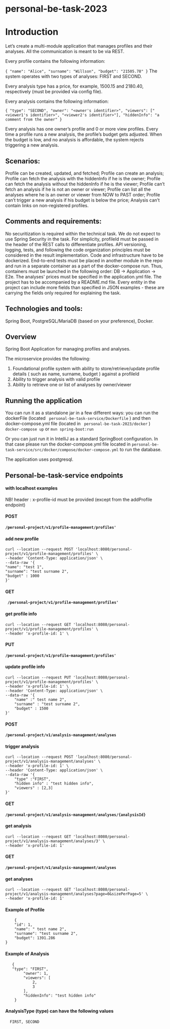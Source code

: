 # personal-be-task-2023

# Introduction

Let’s create a multi-module application that manages profiles and their analyses. All the communication is meant to be via REST.

Every profile contains the following information:

`
{
 "name": "Alice",
 "surname": "Willson",
 "budget": "21505.78"
}
`
The system operates with two types of analyses: FIRST and SECOND.

Every analysis type has a price, for example, 1500.15 and 2180.40, respectively (must be provided via config file).

Every analysis contains the following information:

`
{
 "type": "SECOND",
 "owner": "<owner's identifier>",
 "viewers": ["<viewer1's identifier>", "<viewer2's identifier>"],
 "hiddenInfo": "a comment from the owner"
}
`

Every analysis has one owner’s profile and 0 or more view profiles. Every time a profile runs a new analysis, the profile’s budget gets adjusted. When the budget is low, and no analysis is affordable, the system rejects triggering a new analysis.

 ## Scenarios:
Profile can be created, updated, and fetched;
Profile can create an analysis;
Profile can fetch the analysis with the hiddenInfo if he is the owner;
Profile can fetch the analysis without the hiddenInfo if he is the viewer;
Profile can’t fetch an analysis if he is not an owner or viewer;
Profile can list all the analyses where he is an owner or viewer from NOW to PAST order;
Profile can’t trigger a new analysis if his budget is below the price;
Analysis can’t contain links on non-registered profiles.
## Comments and requirements:
No securitization is required within the technical task.
We do not expect to use Spring Security in the task. For simplicity, profileId must be passed in the header of the REST calls to differentiate profiles.
API versioning, logging, tests, and following the code organization principles must be considered in the result implementation.
Code and infrastructure have to be dockerized.
End-to-end tests must be placed in another module in the repo and run in a separate container as a part of the docker-compose run. Thus, containers must be launched in the following order: DB → Application → E2e.
The analyses' prices must be specified in the application.yml file.
The project has to be accompanied by a README.md file.
Every entity in the project can include more fields than specified in JSON examples - these are carrying the fields only required for explaining the task.
## Technologies and tools:
Spring Boot, PostgreSQL/MariaDB (based on your preference), Docker.



## Overview

Spring Boot Application for managing profiles and analyses.

The microservice provides the following:

1. Foundational profile system with ability to store/retrieve/update profile details ( such as name, surname, budget )
   against a profileId
2. Ability to trigger analysis with valid profile
3. Ability to retrieve one or list of analyses by owner/viewer

## Running the application

You can run it as a standalone jar in a few different ways:
you can run the dockerFile (located ` personal-be-task-service/Dockerfile`  ) and then docker-compose.yml file (located in ` personal-be-task-2023/docker` )
`
docker-compose up
`
or
`
mvn spring-boot:run
`

Or you can just run it in IntelliJ as a standard SpringBoot configuration. In that case please run the
docker-compose.yml file located in ` personal-be-task-service/src/docker/compose/docker-compose.yml ` to run the
database.

The application uses postgresql.


## Personal-be-task-service endpoints

#### with localhost examples

NB! header : x-profile-id must be provided (except from the addProfile endpoint)

#### POST

#### ``` /personal-project/v1/profile-management/profiles' ```

#### add new profile

```
curl --location --request POST 'localhost:8080/personal-project/v1/profile-management/profiles' \
--header 'Content-Type: application/json' \
--data-raw '{
"name": "test 1",
"surname": "test surname 2",
"budget" : 1000
}'
```


#### GET

#### ``` /personal-project/v1/profile-management/profiles'```

#### get profile info

```
curl --location --request GET 'localhost:8080/personal-project/v1/profile-management/profiles' \
--header 'x-profile-id: 1' \
```


#### PUT

#### ```/personal-project/v1/profile-management/profiles' ```

#### update profile info

```
curl --location --request PUT 'localhost:8080/personal-project/v1/profile-management/profiles' \
--header 'x-profile-id: 1' \
--header 'Content-Type: application/json' \
--data-raw '{
    "name" :" test name 2",
    "surname" : "test surname 2",
    "budget" : 1500
}'
```


#### POST

#### ```/personal-project/v1/analysis-management/analyses```

#### trigger analysis

```
curl --location --request POST 'localhost:8080/personal-project/v1/analysis-management/analyses' \
--header 'x-profile-id: 1' \
--header 'Content-Type: application/json' \
--data-raw '{
    "type" :"FIRST",
    "hidden info" : "test hidden info",
    "viewers" : [2,3]
}'
```


#### GET

#### ```/personal-project/v1/analysis-management/analyses/{analysisId}```

#### get analysis

```
curl --location --request GET 'localhost:8080/personal-project/v1/analysis-management/analyses/3' \
--header 'x-profile-id: 1'
```



#### GET

#### ```/personal-project/v1/analysis-management/analyses```

#### get analyses

```
curl --location --request GET 'localhost:8080/personal-project/v1/analysis-management/analyses?page=0&sizePerPage=5' \
--header 'x-profile-id: 1'
```



#### Example of Profile

```
    {
    "id": 1,
    "name": " test name 2",
    "surname": "test surname 2",
    "budget": 1391.286
}
```

#### Example of Analysis

```
   {
   "type": "FIRST",
        "owner": 1,
        "viewers": [
            2,
            3
        ],
        "hiddenInfo": "test hidden info"
    }
```

#### AnalysisType (type) can have the following values

```
  FIRST, SECOND
```
